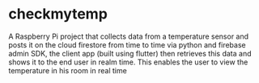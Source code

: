 # checkmytemp

A Raspberry Pi project that collects data from a temperature sensor and posts it on the cloud firestore from time to time via python and firebase admin SDK, the client app (built using flutter) then retrieves this data and shows it to the end user in realm time. This enables the user to view the temperature in his room in real time
